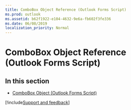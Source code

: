 ```yaml
---
title: ComboBox Object Reference (Outlook Forms Script)
ms.prod: outlook
ms.assetid: b62f1922-e104-4632-9e6a-fb602f3fe336
ms.date: 06/08/2019
localization_priority: Normal
---
```



# ComboBox Object Reference (Outlook Forms Script)

## In this section


- [ComboBox Object (Outlook Forms Script)](Outlook.combobox.md)
    

[!include[Support and feedback](~/includes/feedback-boilerplate.md)]